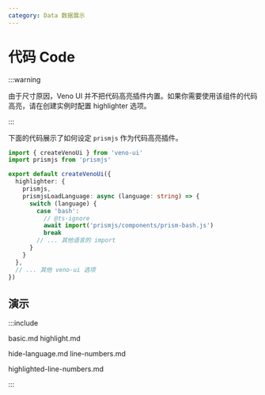 ```yaml
---
category: Data 数据展示
---
```


# 代码 Code

:::warning 

由于尺寸原因，Veno UI 并不把代码高亮插件内置。如果你需要使用该组件的代码高亮，请在创建实例时配置 highlighter 选项。

:::

下面的代码展示了如何设定 `prismjs` 作为代码高亮插件。

```typescript
import { createVenoUi } from 'veno-ui'
import prismjs from 'prismjs'

export default createVenoUi({
  highlighter: {
    prismjs,
    prismjsLoadLanguage: async (language: string) => {
      switch (language) {
        case 'bash':
          // @ts-ignore
          await import('prismjs/components/prism-bash.js')
          break
        // ... 其他语言的 import 
      }
    }
  },
  // ... 其他 veno-ui 选项
})
```

## 演示

:::include

basic.md highlight.md

hide-language.md line-numbers.md

highlighted-line-numbers.md

:::